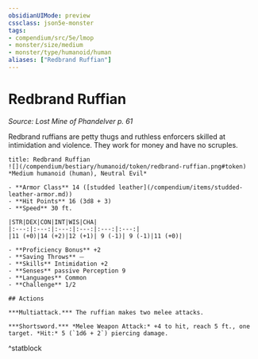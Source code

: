 ```yaml
---
obsidianUIMode: preview
cssclass: json5e-monster
tags:
- compendium/src/5e/lmop
- monster/size/medium
- monster/type/humanoid/human
aliases: ["Redbrand Ruffian"]
---
```

# Redbrand Ruffian
*Source: Lost Mine of Phandelver p. 61*  

Redbrand ruffians are petty thugs and ruthless enforcers skilled at intimidation and violence. They work for money and have no scruples.


```ad-statblock
title: Redbrand Ruffian
![](/compendium/bestiary/humanoid/token/redbrand-ruffian.png#token)
*Medium humanoid (human), Neutral Evil*

- **Armor Class** 14 ([studded leather](/compendium/items/studded-leather-armor.md))
- **Hit Points** 16 (3d8 + 3) 
- **Speed** 30 ft.

|STR|DEX|CON|INT|WIS|CHA|
|:---:|:---:|:---:|:---:|:---:|:---:|
|11 (+0)|14 (+2)|12 (+1)| 9 (-1)| 9 (-1)|11 (+0)|

- **Proficiency Bonus** +2
- **Saving Throws** ⏤
- **Skills** Intimidation +2
- **Senses** passive Perception 9
- **Languages** Common
- **Challenge** 1/2

## Actions

***Multiattack.*** The ruffian makes two melee attacks.

***Shortsword.*** *Melee Weapon Attack:* +4 to hit, reach 5 ft., one target. *Hit:* 5 (`1d6 + 2`) piercing damage.
```
^statblock